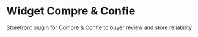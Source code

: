 # Widget Compre & Confie

Storefront plugin for Compre & Confie to buyer review and store reliability

